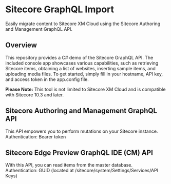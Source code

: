 # Sitecore GraphQL Import

Easily migrate content to Sitecore XM Cloud using the Sitecore Authoring and Management GraphQL API.

## Overview
This repository provides a C# demo of the Sitecore GraphQL API. The included console app showcases various capabilities, such as retrieving Sitecore items, obtaining a list of websites, inserting sample items, and uploading media files. To get started, simply fill in your hostname, API key, and access token in the app.config file.

<b>Please Note:</b> This tool is not limited to Sitecore XM Cloud and is compatible with Sitecore 10.3 and later.

## Sitecore Authoring and Management GraphQL API
This API empowers you to perform mutations on your Sitecore instance.<br/>
Authentication: Bearer token

## Sitecore Edge Preview GraphQL IDE (CM) API
With this API, you can read items from the master database.<br/>
Authentication: GUID (located at /sitecore/system/Settings/Services/API Keys)



